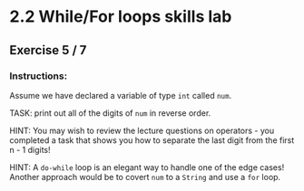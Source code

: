# 2.2 While/For loops skills lab
## Exercise 5 / 7
### Instructions:
Assume we have declared a variable of type `int` called `num`.

TASK: print out all of the digits of `num` in reverse order.

HINT: You may wish to review the lecture questions on operators - you completed a task that shows you how to separate the last digit from the first n - 1 digits!

HINT: A `do-while` loop is an elegant way to handle one of the edge cases! Another approach would be to covert `num` to a `String` and use a `for` loop.